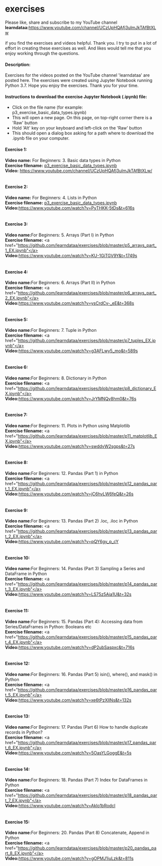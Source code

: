 # exercises
Please like, share and subscribe to my YouTube channel <b>learndataa:</b>https://www.youtube.com/channel/UCzUpHQAfj3ulmJkTAfBtXLw<br><br> if you find the exercises and videos helpful. Thank you. I try to put in a lot of effort in creating these exercises as well. And likes would tell me that you enjoy working through the questions.<br>

#### Description:
Exercises for the videos posted on the YouTube channel 'learndataa' are posted here. The exercises were created using Jupyter Notebook running Python 3.7. Hope you enjoy the exercises. Thank you for your time.

#### Instructions to download the exercise Jupyter Notebook (.ipynb) file:
* Click on the file name (for example: p3_exercise_basic_data_types.ipynb)
* This will open a new page. On this page, on top-right corner there is a 'Raw' button
* Hold 'Alt' key on your keyboard and left-click on the 'Raw' button
* This should open a dialog box asking for a path where to download the .ipynb file on your computer.

#### Exercise 1:
<b>Video name:</b> For Beginners: 3. Basic data types in Python <br>
<b>Exercise filename:</b> <a href="https://github.com/learndataa/exercises/blob/master/p3_exercise_basic_data_types.ipynb">p3_exercise_basic_data_types.ipynb </a><br>
<b>Video:</b> https://www.youtube.com/channel/UCzUpHQAfj3ulmJkTAfBtXLw/ <br><br>


#### Exercise 2:
<b>Video name:</b> For Beginners: 4. Lists in Python <br>
<b>Exercise filename:</b> <a href="https://github.com/learndataa/exercises/blob/master/p4_lists_EX.ipynb">p3_exercise_basic_data_types.ipynb </a><br>
<b>Video:</b>https://www.youtube.com/watch?v=PyTHKK-5tDs&t=616s<br><br>


#### Exercise 3:
<b>Video name:</b>For Beginners: 5. Arrays (Part I) in Python<br>
<b>Exercise filename:</b> <a href="https://github.com/learndataa/exercises/blob/master/p5_arrays_part_1_EX.ipynb"</a><br>
<b>Video:</b>https://www.youtube.com/watch?v=KU-1GiTGV9Y&t=1749s<br><br>


#### Exercise 4:
<b>Video name:</b>For Beginners: 6. Arrays (Part II) in Python<br>
<b>Exercise filename:</b> <a href="https://github.com/learndataa/exercises/blob/master/p6_arrays_part_2_EX.ipynb"</a><br>
<b>Video:</b>https://www.youtube.com/watch?v=ysCrdCv-_eE&t=368s<br><br>


#### Exercise 5:
<b>Video name:</b>For Beginners: 7. Tuple in Python<br>
<b>Exercise filename:</b> <a href="https://github.com/learndataa/exercises/blob/master/p7_tuples_EX.ipynb"</a><br>
<b>Video:</b>https://www.youtube.com/watch?v=g3AFLwy5_mo&t=589s<br><br>

#### Exercise 6:
<b>Video name:</b>For Beginners: 8. Dictionary in Python<br>
<b>Exercise filename:</b> <a href="https://github.com/learndataa/exercises/blob/master/p8_dictionary_EX.ipynb"</a><br>
<b>Video:</b>https://www.youtube.com/watch?v=JrYMNQv8hm0&t=76s<br><br>


#### Exercise 7:
<b>Video name:</b>For Beginners: 11. Plots in Python using Matplotlib<br>
<b>Exercise filename:</b> <a href="https://github.com/learndataa/exercises/blob/master/p11_matplotlib_EX.ipynb"</a><br>
<b>Video:</b>https://www.youtube.com/watch?v=swddvW2sgps&t=27s<br><br>



#### Exercise 8:
<b>Video name:</b>For Beginners: 12. Pandas (Part 1) in Python<br>
<b>Exercise filename:</b> <a href="https://github.com/learndataa/exercises/blob/master/p12_pandas_part_1_EX.ipynb"</a><br>
<b>Video:</b>https://www.youtube.com/watch?v=jC6hvLW6feQ&t=26s<br><br>



#### Exercise 9:
<b>Video name:</b>For Beginners: 13. Pandas (Part 2) .loc, .iloc in Python<br>
<b>Exercise filename:</b> <a href="https://github.com/learndataa/exercises/blob/master/p13_pandas_part_2_EX.ipynb"</a><br>
<b>Video:</b>https://www.youtube.com/watch?v=pQY6gy_p_cY<br><br>


#### Exercise 10:
<b>Video name:</b>For Beginners: 14. Pandas (Part 3) Sampling a Series and DataFrame in Python<br>
<b>Exercise filename:</b> <a href="https://github.com/learndataa/exercises/blob/master/p14_pandas_part_3_EX.ipynb"</a><br>
<b>Video:</b>https://www.youtube.com/watch?v=LS75z5Aia1U&t=32s<br><br>


#### Exercise 11:
<b>Video name:</b>For Beginners: 15. Pandas (Part 4): Accessing data from Series/DataFrames in Python: Booleans etc<br>
<b>Exercise filename:</b> <a href="https://github.com/learndataa/exercises/blob/master/p15_pandas_part_4_EX.ipynb"</a><br>
<b>Video:</b>https://www.youtube.com/watch?v=dP2ubSaspxc&t=716s<br><br>


#### Exercise 12:
<b>Video name:</b>For Beginners: 16. Pandas (Part 5) isin(), where(), and mask() in Python<br>
<b>Exercise filename:</b> <a href="https://github.com/learndataa/exercises/blob/master/p16_pandas_part_5_EX.ipynb"</a><br>
<b>Video:</b>https://www.youtube.com/watch?v=xe6tPzXlINs&t=132s<br><br>


#### Exercise 13:
<b>Video name:</b>For Beginners: 17. Pandas (Part 6) How to handle duplicate records in Python?<br>
<b>Exercise filename:</b> <a href="https://github.com/learndataa/exercises/blob/master/p17_pandas_part_6_EX.ipynb"</a><br>
<b>Video:</b>https://www.youtube.com/watch?v=5OasYLGoggE&t=5s<br><br>


#### Exercise 14:
<b>Video name:</b>For Beginners: 18. Pandas (Part 7) Index for DataFrames in Python<br>
<b>Exercise filename:</b> <a href="https://github.com/learndataa/exercises/blob/master/p18_pandas_part_7_EX.ipynb"</a><br>
<b>Video:</b>https://www.youtube.com/watch?v=Aklo1bRodcI<br><br>



#### Exercise 15:
<b>Video name:</b>For Beginners: 20. Pandas (Part 8) Concatenate, Append in Python<br>
<b>Exercise filename:</b> <a href="https://github.com/learndataa/exercises/blob/master/p20_pandas_part_8_EX.ipynb"</a><br>
<b>Video:</b>https://www.youtube.com/watch?v=gOPMJ1iuLzk&t=811s<br><br>

